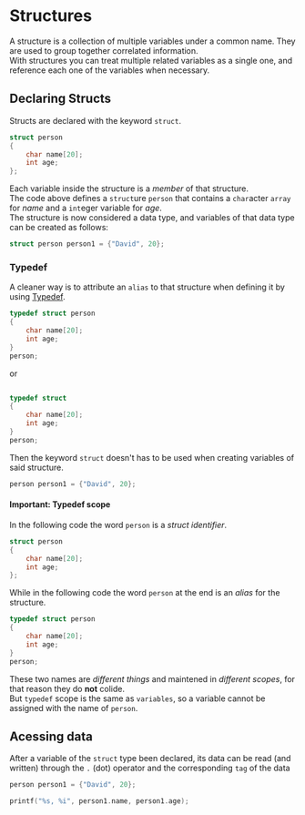 # Structures
A structure is a collection of multiple variables under a common name. They are used to group together correlated information.  
With structures you can treat multiple related variables as a single one, and reference each one of the variables when necessary.  

## Declaring Structs
Structs are declared with the keyword `struct`.

```c
struct person
{
    char name[20];
    int age;
};
```
Each variable inside the structure is a *member* of that structure.  
The code above defines a `struct`ure `person` that contains a `char`acter `array` for *name* and a `int`eger variable for *age*.  
The structure is now considered a data type, and variables of that data type can be created as follows:  

```c
struct person person1 = {"David", 20};
```

### Typedef
A cleaner way is to attribute an `alias` to that structure when defining it by using [Typedef](../Week-4-Memory/CS50x_Typedef.md).  

```c
typedef struct person
{
    char name[20];
    int age;
} 
person;
```
 or
```c

typedef struct
{
    char name[20];
    int age;
}
person;
```

Then the keyword `struct` doesn't has to be used when creating variables of said structure.  
```c
person person1 = {"David", 20};
```

#### Important: Typedef scope
In the following code the word `person` is a *struct identifier*.
```c
struct person
{
    char name[20];
    int age;
};
```

While in the following code the word `person` at the end is an *alias* for the structure.
```c
typedef struct person
{
    char name[20];
    int age;
} 
person;
```
These two names are *different things* and maintened in *different scopes*, for that reason they do **not** colide.  
But `typedef` scope is the same as `variables`, so a variable cannot be assigned with the name of `person`.

## Acessing data
After a variable of the `struct` type been declared, its data can be read (and written) through the `.` (dot) operator and the corresponding `tag` of the data  
```c
person person1 = {"David", 20};

printf("%s, %i", person1.name, person1.age);
```
